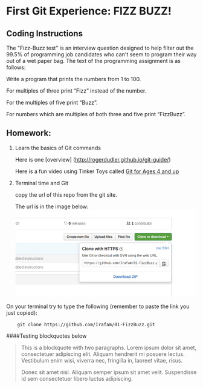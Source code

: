 # First Git Experience: FIZZ BUZZ!


## Coding Instructions
The "Fizz-Buzz test" is an interview question designed to help filter out the 99.5% of programming job candidates who can't seem to program their way out of a wet paper bag. The text of the programming assignment is as follows:


Write a program that prints the numbers from 1 to 100. 

For multiples of three print “Fizz” instead of the number.

For the multiples of five print “Buzz”. 

For numbers which are multiples of both three and five print “FizzBuzz”.



## Homework:

1. Learn the basics of Git commands<br>

	Here is one [overview] (http://rogerdudler.github.io/git-guide/)<br>

	Here is a fun video using Tinker Toys called [Git for Ages 4 and up](https://youtu.be/1ffBJ4sVUb4)<br>

2. Terminal time and Git<br>

	copy the url of this repo from the git site. <br>

	The url is in the image below:
![](./images/GitFizzBuzzURL.png?raw=true)

<p>On your terminal try to type the following (remember to paste the link you just copied):
		
		git clone https://github.com/Irafam/01-FizzBuzz.git



####Testing blockquotes below
> This is a blockquote with two paragraphs. Lorem ipsum dolor sit amet,
> consectetuer adipiscing elit. Aliquam hendrerit mi posuere lectus.
> Vestibulum enim wisi, viverra nec, fringilla in, laoreet vitae, risus.
> 
> Donec sit amet nisl. Aliquam semper ipsum sit amet velit. Suspendisse
> id sem consectetuer libero luctus adipiscing.


